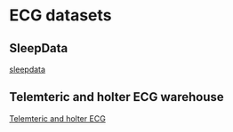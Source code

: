 # ECG datasets

## SleepData
[sleepdata](https://sleepdata.org/)

## Telemteric and holter ECG warehouse 
[Telemteric and holter ECG](http://thew-project.org/)

## 